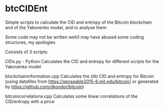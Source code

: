# btcCIDEnt
Simple scripts to calculate the CID and entropy of the Bitcoin blockchain and of the Yakovenko model, and to analyse them

Some code may not be written well/I may have abused some coding structures, my apologies

Consists of 3 scripts:

CIDs.py - Python
Calculates the CID and entropy for different scripts for the Yakovenko model

blockchaininformation.cpp
Calculates the zlib CID and entropy for Bitcoin (using datafiles from https://senseable2015-6.mit.edu/bitcoin/ or generated by https://github.com/dkondor/bitcoin)

bitcoincorrelations.cpp
Calculates some linear correlations of the CID/entropy with a price
